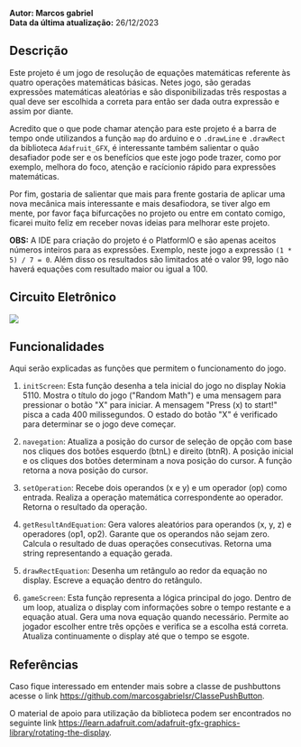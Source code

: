 **Autor: Marcos gabriel** <br>
**Data da última atualização:** 26/12/2023

## Descrição
Este projeto é um jogo de resolução de equações matemáticas referente às quatro operações matemáticas básicas. Netes jogo, são geradas expressões matemáticas aleatórias e são disponibilizadas três respostas a qual deve ser escolhida a correta para então ser dada outra expressão e assim por diante.

Acredito que o que pode chamar atenção para este projeto é a barra de tempo onde utilizandos a função `map` do arduino e o `.drawLine` e `.drawRect` da biblioteca `Adafruit_GFX`, é interessante também salientar o quão desafiador pode ser e os benefícios que este jogo pode trazer, como por exemplo, melhora do foco, atenção e racícionio rápido para expressões matemáticas.

Por fim, gostaria de salientar que mais para frente gostaria de aplicar uma nova mecânica mais interessante e mais desafiodora, se tiver algo em mente, por favor faça bifurcações no projeto ou entre em contato comigo, ficarei muito feliz em receber novas ideias para melhorar este projeto.

**OBS:** A IDE para criação do projeto é o PlatformIO e são apenas aceitos números inteiros para as expressões. Exemplo, neste jogo a expressão `(1 * 5) / 7 = 0`. Além disso os resultados são limitados até o valor 99, logo não haverá equações com resultado maior ou igual a 100.

## Circuito Eletrônico
<img src="https://cdn.discordapp.com/attachments/1153711382336909332/1163203943237689404/image.png?ex=653eb917&is=652c4417&hm=aafb61461d30b2c1abee0a6c10e71c59c9cdcf73e34c3c1c1630b3395ad9d880&" />

## Funcionalidades
Aqui serão explicadas as funções que permitem o funcionamento do jogo.

1. `initScreen`:
Esta função desenha a tela inicial do jogo no display Nokia 5110.
Mostra o título do jogo ("Random Math") e uma mensagem para pressionar o botão "X" para iniciar.
A mensagem "Press (x) to start!" pisca a cada 400 milissegundos.
O estado do botão "X" é verificado para determinar se o jogo deve começar.

2. `navegation`:
Atualiza a posição do cursor de seleção de opção com base nos cliques dos botões esquerdo (btnL) e direito (btnR).
A posição inicial e os cliques dos botões determinam a nova posição do cursor.
A função retorna a nova posição do cursor.

3. `setOperation`:
Recebe dois operandos (x e y) e um operador (op) como entrada.
Realiza a operação matemática correspondente ao operador.
Retorna o resultado da operação.

4. `getResultAndEquation`:
Gera valores aleatórios para operandos (x, y, z) e operadores (op1, op2).
Garante que os operandos não sejam zero.
Calcula o resultado de duas operações consecutivas.
Retorna uma string representando a equação gerada.

5. `drawRectEquation`:
Desenha um retângulo ao redor da equação no display.
Escreve a equação dentro do retângulo.

6. `gameScreen`:
Esta função representa a lógica principal do jogo.
Dentro de um loop, atualiza o display com informações sobre o tempo restante e a equação atual.
Gera uma nova equação quando necessário.
Permite ao jogador escolher entre três opções e verifica se a escolha está correta.
Atualiza continuamente o display até que o tempo se esgote.

## Referências
Caso fique interessado em entender mais sobre a classe de pushbuttons acesse o link https://github.com/marcosgabrielsr/ClassePushButton.

O material de apoio para utilização da biblioteca podem ser encontrados no seguinte link https://learn.adafruit.com/adafruit-gfx-graphics-library/rotating-the-display.